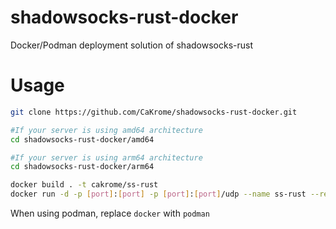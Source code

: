 # shadowsocks-rust-docker
Docker/Podman deployment solution of shadowsocks-rust

# Usage

```bash
git clone https://github.com/CaKrome/shadowsocks-rust-docker.git

#If your server is using amd64 architecture
cd shadowsocks-rust-docker/amd64

#If your server is using arm64 architecture
cd shadowsocks-rust-docker/arm64

docker build . -t cakrome/ss-rust
docker run -d -p [port]:[port] -p [port]:[port]/udp --name ss-rust --restart=always -v /etc/shadowsocks-rust:/etc/shadowsocks-rust cakrome/ss-rust
```
When using podman, replace `docker` with `podman`



